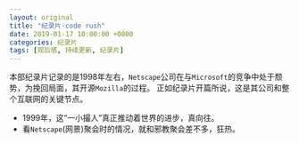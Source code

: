 ```yaml
---
layout: original
title: "纪录片·code rush"
date: 2019-01-17 10:00:00 +0800 
categories: 纪录片
tags: [观后感, 持续更新, 纪录片]
---
```

本部纪录片记录的是1998年左右，`Netscape`公司在与`Microsoft`的竞争中处于颓势，为挽回局面，其开源`Mozilla`的过程。
正如纪录片开篇所说，这是其公司和整个互联网的关键节点。

<!-- more -->
* 1999年，这“一小撮人”真正推动着世界的进步，真向往。
* 看`Netscape`(网景)聚会时的情况，就和邪教聚会差不多，狂热。